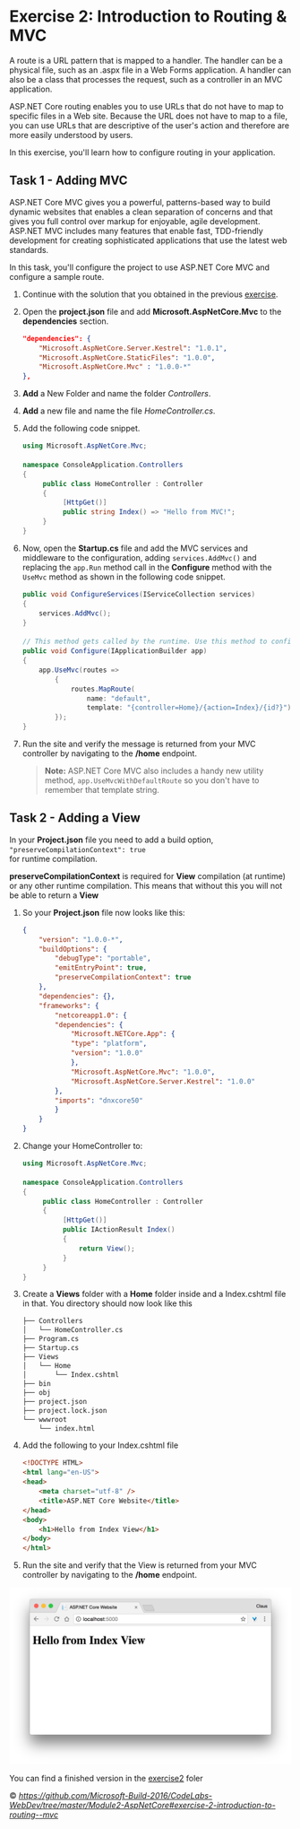 <a name="Exercise2" ></a>
# Exercise 2: Introduction to Routing & MVC #

A route is a URL pattern that is mapped to a handler. The handler can be a physical file, such as an .aspx file in a Web Forms application. A handler can also be a class that processes the request, such as a controller in an MVC application.

ASP.NET Core routing enables you to use URLs that do not have to map to specific files in a Web site. Because the URL does not have to map to a file, you can use URLs that are descriptive of the user's action and therefore are more easily understood by users.

In this exercise, you'll learn how to configure routing in your application.

## Task 1 - Adding MVC ##

ASP.NET Core MVC gives you a powerful, patterns-based way to build dynamic websites that enables a clean separation of concerns and that gives you full control over markup for enjoyable, agile development. ASP.NET MVC includes many features that enable fast, TDD-friendly development for creating sophisticated applications that use the latest web standards.

In this task, you'll configure the project to use ASP.NET Core MVC and configure a sample route.

1. Continue with the solution that you obtained in the previous [exercise](/blob/master/Exercise1.md).

1. Open the **project.json** file and add **Microsoft.AspNetCore.Mvc** to the **dependencies** section.

	````JSON
	"dependencies": {
		"Microsoft.AspNetCore.Server.Kestrel": "1.0.1",
    	"Microsoft.AspNetCore.StaticFiles": "1.0.0",
		"Microsoft.AspNetCore.Mvc" : "1.0.0-*"
	},
	````

1. **Add** a New Folder and name the folder _Controllers_.

1. **Add** a new file and name the file _HomeController.cs_.

1. Add the following code snippet.

	````C#
	using Microsoft.AspNetCore.Mvc;

	namespace ConsoleApplication.Controllers
	{
		 public class HomeController : Controller
		 {
			  [HttpGet()]
			  public string Index() => "Hello from MVC!";
		 }
	}
	````

1. Now, open the **Startup.cs** file and add the MVC services and middleware to the configuration, adding `services.AddMvc()` and replacing the `app.Run` method call in the **Configure** method with the `UseMvc` method as shown in the following code snippet.

	````C#
    public void ConfigureServices(IServiceCollection services)
    {
        services.AddMvc();
    }

    // This method gets called by the runtime. Use this method to configure the HTTP request pipeline.
    public void Configure(IApplicationBuilder app)
    {
        app.UseMvc(routes =>
            {
                routes.MapRoute(
                    name: "default",
                    template: "{controller=Home}/{action=Index}/{id?}");
            });
    }
	````

1. Run the site and verify the message is returned from your MVC controller by navigating to the **/home** endpoint.

	> **Note:** ASP.NET Core MVC also includes a handy new utility method, `app.UseMvcWithDefaultRoute` so you don't have to remember that template string.

## Task 2 - Adding a View

In your **Project.json** file you need to add a build option, ````"preserveCompilationContext": true````  
for runtime compilation.

**preserveCompilationContext** is required for **View** compilation (at runtime) 
or any other runtime compilation. This means that without this you will not be able to 
return a **View**

1. So your **Project.json** file now looks like this:

	````JSON
	{
		"version": "1.0.0-*",
		"buildOptions": {
			"debugType": "portable",
			"emitEntryPoint": true,
			"preserveCompilationContext": true
		},
		"dependencies": {},
		"frameworks": {
			"netcoreapp1.0": {
			"dependencies": {
				"Microsoft.NETCore.App": {
				"type": "platform",
				"version": "1.0.0"
				},
				"Microsoft.AspNetCore.Mvc": "1.0.0",
				"Microsoft.AspNetCore.Server.Kestrel": "1.0.0"
			},
			"imports": "dnxcore50"
			}
		}
	}
	````
1. Change your HomeController to:

	````C#
	using Microsoft.AspNetCore.Mvc;

	namespace ConsoleApplication.Controllers
	{
		 public class HomeController : Controller
		 {
			  [HttpGet()]
			  public IActionResult Index() 
			  {
				  return View();
			  } 
		 }
	}
	````
1. Create a **Views** folder with a **Home** folder inside 
and a Index.cshtml file in that. You directory should now look like this

	````
	├── Controllers
	│   └── HomeController.cs
	├── Program.cs
	├── Startup.cs
	├── Views
	│   └── Home
	│       └── Index.cshtml
	├── bin
	├── obj
	├── project.json
	├── project.lock.json
	└── wwwroot
		└── index.html
	````
1. Add the following to your Index.cshtml file

	````html
	<!DOCTYPE HTML>
	<html lang="en-US">
	<head>
		<meta charset="utf-8" />
		<title>ASP.NET Core Website</title>
	</head>
	<body>
		<h1>Hello from Index View</h1>
	</body>
	</html>
	````

1. Run the site and verify that the View is returned from your 
MVC controller by navigating to the **/home** endpoint.

![Home Index View](/Images/virwcshtml.png)

You can find a finished version in the [exercise2](https://github.com/keacore/intro/tree/master/exercise2) foler

&copy; <i>https://github.com/Microsoft-Build-2016/CodeLabs-WebDev/tree/master/Module2-AspNetCore#exercise-2-introduction-to-routing--mvc</i>
